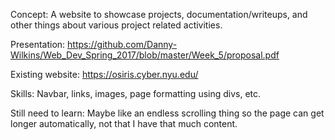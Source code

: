 Concept: A website to showcase projects, documentation/writeups, and other things about various project related activities. 

Presentation: https://github.com/Danny-Wilkins/Web_Dev_Spring_2017/blob/master/Week_5/proposal.pdf

Existing website: https://osiris.cyber.nyu.edu/

Skills: Navbar, links, images, page formatting using divs, etc. 

Still need to learn: Maybe like an endless scrolling thing so the page can get longer automatically, not that I have that much content.
